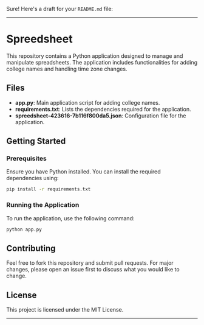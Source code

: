 Sure! Here's a draft for your `README.md` file:

---

# Spreedsheet

This repository contains a Python application designed to manage and manipulate spreadsheets. The application includes functionalities for adding college names and handling time zone changes.

## Files

- **app.py**: Main application script for adding college names.
- **requirements.txt**: Lists the dependencies required for the application.
- **spreedsheet-423616-7b116f800da5.json**: Configuration file for the application.

## Getting Started

### Prerequisites

Ensure you have Python installed. You can install the required dependencies using:

```bash
pip install -r requirements.txt
```

### Running the Application

To run the application, use the following command:

```bash
python app.py
```

## Contributing

Feel free to fork this repository and submit pull requests. For major changes, please open an issue first to discuss what you would like to change.

## License

This project is licensed under the MIT License.

---

